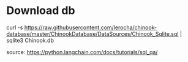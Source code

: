 # Download db

curl -s https://raw.githubusercontent.com/lerocha/chinook-database/master/ChinookDatabase/DataSources/Chinook_Sqlite.sql | sqlite3 Chinook.db

source: https://python.langchain.com/docs/tutorials/sql_qa/
